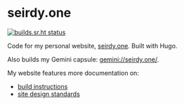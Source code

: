 # seirdy.one

[![builds.sr.ht status](https://builds.sr.ht/~seirdy/seirdy.one.svg)](https://builds.sr.ht/~seirdy/seirdy.one)

Code for my personal website, [seirdy.one](https://seirdy.one). Built with Hugo.

Also builds my Gemini capsule: <gemini://seirdy.one/>.

My website features more documentation on:

- [build instructions](https://seirdy.one/meta/build-this-site/)
- [site design standards](https://seirdy.one/meta/site-design/)
